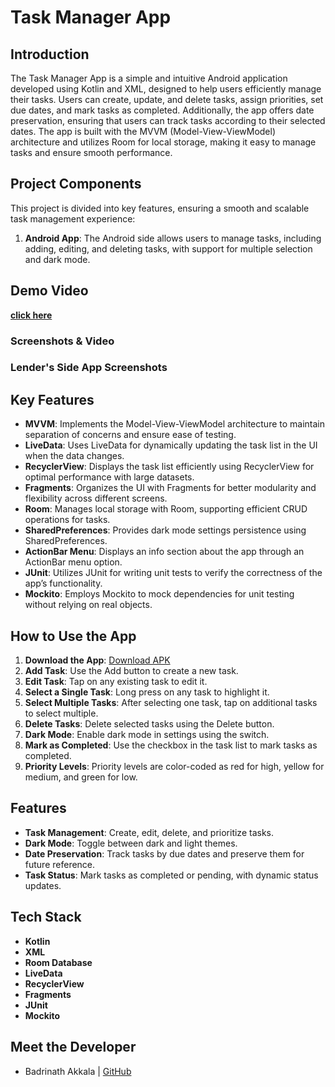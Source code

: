 # Task Manager App

## Introduction

The Task Manager App is a simple and intuitive Android application developed using Kotlin and XML, designed to help users efficiently manage their tasks. Users can create, update, and delete tasks, assign priorities, set due dates, and mark tasks as completed. Additionally, the app offers date preservation, ensuring that users can track tasks according to their selected dates. The app is built with the MVVM (Model-View-ViewModel) architecture and utilizes Room for local storage, making it easy to manage tasks and ensure smooth performance.

## Project Components

This project is divided into key features, ensuring a smooth and scalable task management experience:

1. **Android App**: The Android side allows users to manage tasks, including adding, editing, and deleting tasks, with support for multiple selection and dark mode.

## Demo Video
[**click here**](#)

### Screenshots & Video


### Lender's Side App Screenshots

## Key Features

- **MVVM**: Implements the Model-View-ViewModel architecture to maintain separation of concerns and ensure ease of testing.
- **LiveData**: Uses LiveData for dynamically updating the task list in the UI when the data changes.
- **RecyclerView**: Displays the task list efficiently using RecyclerView for optimal performance with large datasets.
- **Fragments**: Organizes the UI with Fragments for better modularity and flexibility across different screens.
- **Room**: Manages local storage with Room, supporting efficient CRUD operations for tasks.
- **SharedPreferences**: Provides dark mode settings persistence using SharedPreferences.
- **ActionBar Menu**: Displays an info section about the app through an ActionBar menu option.
- **JUnit**: Utilizes JUnit for writing unit tests to verify the correctness of the app’s functionality.
- **Mockito**: Employs Mockito to mock dependencies for unit testing without relying on real objects.

## How to Use the App

1. **Download the App**: [Download APK](#)
2. **Add Task**: Use the Add button to create a new task.
3. **Edit Task**: Tap on any existing task to edit it.
4. **Select a Single Task**: Long press on any task to highlight it.
5. **Select Multiple Tasks**: After selecting one task, tap on additional tasks to select multiple.
6. **Delete Tasks**: Delete selected tasks using the Delete button.
7. **Dark Mode**: Enable dark mode in settings using the switch.
8. **Mark as Completed**: Use the checkbox in the task list to mark tasks as completed.
9. **Priority Levels**: Priority levels are color-coded as red for high, yellow for medium, and green for low.

## Features

- **Task Management**: Create, edit, delete, and prioritize tasks.
- **Dark Mode**: Toggle between dark and light themes.
- **Date Preservation**: Track tasks by due dates and preserve them for future reference.
- **Task Status**: Mark tasks as completed or pending, with dynamic status updates.

## Tech Stack

- **Kotlin**
- **XML**
- **Room Database**
- **LiveData**
- **RecyclerView**
- **Fragments**
- **JUnit**
- **Mockito**

## Meet the Developer
- Badrinath Akkala | [GitHub](https://github.com/LCB2021029-Badri)
